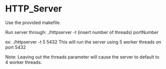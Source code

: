 # HTTP_Server

Use the provided makefile. 

Run server through:
	./httpserver -t (insert number of threads) portNumber

ex: 
	./httpserver -t 5 5432 
This will run the server using 5 worker threads on port 5432

Note: Leaving out the threads parameter will cause the server to default to 4 worker threads. 
